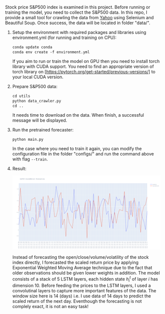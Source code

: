 Stock price S&P500 index is examined in this project. Before running or training the model, you need to collect the S&P500 data. In this repo, I provide a small tool for crawling the data from [Yahoo](https://finance.yahoo.com/quote/%5EGSPC/history?period1=1136073600&period2=1624665600&interval=1d&filter=history&frequency=1d&includeAdjustedClose=true) using Selenium and Beautiful Soup. Once success, the data will be located in folder "data/".

1. Setup the environment with required packages and libraries using environment.yml (for running and training on CPU):
   ```
   conda update conda
   conda env create -f environment.yml
   ```
   If you aim to run or train the model on GPU then you need to install torch library with CUDA support. You need to find an appropriate version of torch library on [https://pytorch.org/get-started/previous-versions/] to your local CUDA version.
3. Prepare S&P500 data:
   ```
   cd utils
   python data_crawler.py
   cd ..
   ```
   It needs time to download on the data. When finish, a successful message will be displayed.
4. Run the pretrained forecaster:
   ```
   python main.py
   ```
   In the case where you need to train it again, you can modify the configuration file in the folder "configs/" and run the command above with flag ```--train```.
6. Result:
   
   ![Alt text](img/scaled_return.png)

   Instead of forecasting the open/close/volume/volatility of the stock index directly, I forecasted the scaled return price by applying Exponential Weighted Moving Average technique due to the fact that older observations should be given lower weights in addition. The model consists of a stack of 5 LSTM layers, each hidden state $h_i^t$ of layer $i$ has dimension 10. Before feeding the prices to the LSTM layers, I used a convolutinal layers to capture more important features of the data. The window size here is 14 (days) i.e. I use data of 14 days to predict the scaled return of the next day. Eventhough the forecasting is not complely exact, it is not an easy task!  
